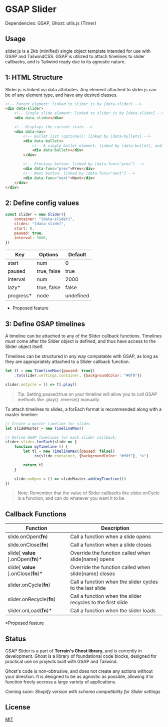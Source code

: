 # GSAP Slider

Dependencies: GSAP, Ghost: utils.js {Timer}

## Usage

slider.js is a 2kb (minified) single object template intended for use with GSAP and TailwindCSS. GSAP is utilized to attach timelines to slider callbacks, and is Tailwind ready due to its agnostic nature.

## 1: HTML Structure
Slider.js is linked via data attributes. Any element attached to slider.js can be of any element type, and have any desired classes.

```html
<!-- Parent element: linked to slider.js by [data-slider] -->
<div data-slider>
    <!-- Single slide element: linked to slider.js by [data-slider] -->
    <div data-slide></div>

    <!-- Displays the current state -->
    <div data-nav>
        <!-- Bullet list (optional): linked by [data-bullets] -->
        <div data-bullets>
            <!-- A single bullet element: linked by [data-bullet], and used to generate additional bullets based on slider.length -->
            <div data-bullet></div>
        </div>

        <!-- Previous button: linked by [data-func="prev"] -->
        <div data-func="prev">Prev</div>
        <!-- Next button: linked by [data-func="next"] -->
        <div data-func="next">Next</div>
    </div>
</div>
```

## 2: Define config values

```javascript
const slider = new Slider({
    container: "[data-slider]",
    slides: "[data-slide]",
    start: 0,
    paused: true,
    interval: 3000,
})
```

Key | Options | Default
------------ | ------------- | -------------
start | num | 0
paused | true, false | true
interval | num | 2000
lazy* | true, false | false
progress* | node | undefined

* Proposed feature

## 3: Define GSAP timelines

A timeline can be attached to any of the Slider callback functions. Timelines *must* come after the Slider object is defined, and thus have access to the Slider object itself. 

Timelines can be structured in any way compatable with GSAP, as long as they are appropriately attached to a Slider callback function.

```javascript
let tl = new TimelineMax({paused: true}) 
    .to(slider.settings.container, {backgroundColor: "#0f0"})

slider.onCycle = () => tl.play()
```

> Tip: Setting paused:true on your timeline will allow you to call GSAP methods like .play() .reverse() manually. 


To attach timelines to slides, a forEach format is recommended along with a master timeline:

```javascript
// Create a master timeline for slides
let slideMaster = new TimelineMax()

// Define GSAP Timelines for each slider callback:
slider.slides.forEach(slide => {
    function myTimeline () {
        let tl = new TimelineMax({paused: false})
            .to(slide.container, {backgroundColor: "#f0f"}, ">") 

        return tl
    }

    slide.onOpen = () => slideMaster.add(myTimeline())
})
```

> Note: Remember that the value of Slider callbacks like slider.onCycle is a function, and can do whatever you want it to be


## Callback Functions

Function | Description
------------ | -------------
slide.onOpen(**fn**) | Call a function when a slide opens
slide.onClose(**fn**) | Call a function when a slide closes
slide[ **value** ].onOpen(**fn**)* | Override the function called when slide[name] opens
slide[ **value** ].onClose(**fn**)* | Override the function called when slide[name] closes
slider.onCycle(**fn**) | Call a function when the slider cycles to the last slide
slider.onRecycle(**fn**) | Call a function when the slider recycles to the first slide
slider.onLoad(**fn**)* | Call a function when the slider loads

*Proposed feature

## Status
GSAP Slider is a part of **Terrain's Ghost library**, and is currently in development. Ghost is a library of foundational code blocks, designed for practical use on projects built with GSAP and Tailwind. 

Ghost's code is non-obtrusive, and does not create any actions without your direction. It is designed to be as agnostic as possible, allowing it to function freely accross a large variety of applications.

*Coming soon: Shopify version with schema compatibility for Slider settings*

## License
[MIT](https://choosealicense.com/licenses/mit/)
